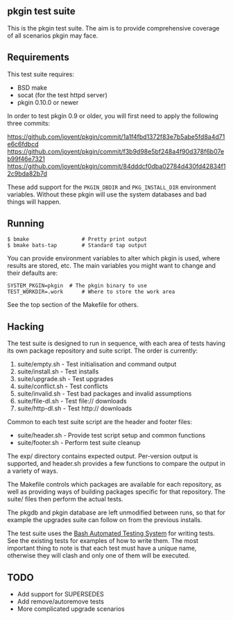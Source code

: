 ## pkgin test suite

This is the pkgin test suite.  The aim is to provide comprehensive coverage of
all scenarios pkgin may face.

## Requirements

This test suite requires:

* BSD make
* socat (for the test httpd server)
* pkgin 0.10.0 or newer

In order to test pkgin 0.9 or older, you will first need to apply the
following three commits:

https://github.com/joyent/pkgin/commit/1a1f4fbd1372f83e7b5abe5fd8a4d71e6c6fdbcd
https://github.com/joyent/pkgin/commit/f3b9d98e5bf248a4f90d378f6b07eb99f46e7321
https://github.com/joyent/pkgin/commit/84dddcf0dba02784d430fd42834f12c9bda82b7d

These add support for the `PKGIN_DBDIR` and `PKG_INSTALL_DIR` environment
variables.  Without these pkgin will use the system databases and bad things
will happen.

## Running

```console
$ bmake                 # Pretty print output
$ bmake bats-tap        # Standard tap output
```

You can provide environment variables to alter which pkgin is used, where
results are stored, etc.  The main variables you might want to change and their
defaults are:

```
SYSTEM_PKGIN=pkgin	# The pkgin binary to use
TEST_WORKDIR=.work      # Where to store the work area
```

See the top section of the Makefile for others.

## Hacking

The test suite is designed to run in sequence, with each area of tests having
its own package repository and suite script.  The order is currently:

1. suite/empty.sh - Test initialisation and command output
2. suite/install.sh - Test installs
3. suite/upgrade.sh - Test upgrades
4. suite/conflict.sh - Test conflicts
5. suite/invalid.sh - Test bad packages and invalid assumptions
6. suite/file-dl.sh - Test file:// downloads
7. suite/http-dl.sh - Test http:// downloads

Common to each test suite script are the header and footer files:

* suite/header.sh - Provide test script setup and common functions
* suite/footer.sh - Perform test suite cleanup

The exp/ directory contains expected output.  Per-version output is supported,
and header.sh provides a few functions to compare the output in a variety of
ways.

The Makefile controls which packages are available for each repository, as well
as providing ways of building packages specific for that repository.  The
suite/ files then perform the actual tests.

The pkgdb and pkgin database are left unmodified between runs, so that for
example the upgrades suite can follow on from the previous installs.

The test suite uses the [Bash Automated Testing
System](https://github.com/sstephenson/bats) for writing tests.  See the
existing tests for examples of how to write them.  The most important thing to
note is that each test must have a unique name, otherwise they will clash and
only one of them will be executed.

## TODO

* Add support for SUPERSEDES
* Add remove/autoremove tests
* More complicated upgrade scenarios
